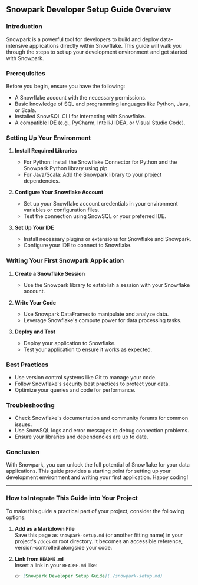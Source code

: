## Snowpark Developer Setup Guide Overview

### Introduction
Snowpark is a powerful tool for developers to build and deploy data-intensive applications directly within Snowflake. This guide will walk you through the steps to set up your development environment and get started with Snowpark.

### Prerequisites
Before you begin, ensure you have the following:
- A Snowflake account with the necessary permissions.
- Basic knowledge of SQL and programming languages like Python, Java, or Scala.
- Installed SnowSQL CLI for interacting with Snowflake.
- A compatible IDE (e.g., PyCharm, IntelliJ IDEA, or Visual Studio Code).

### Setting Up Your Environment
1. **Install Required Libraries**
   - For Python: Install the Snowflake Connector for Python and the Snowpark Python library using pip.
   - For Java/Scala: Add the Snowpark library to your project dependencies.

2. **Configure Your Snowflake Account**
   - Set up your Snowflake account credentials in your environment variables or configuration files.
   - Test the connection using SnowSQL or your preferred IDE.

3. **Set Up Your IDE**
   - Install necessary plugins or extensions for Snowflake and Snowpark.
   - Configure your IDE to connect to Snowflake.

### Writing Your First Snowpark Application
1. **Create a Snowflake Session**
   - Use the Snowpark library to establish a session with your Snowflake account.

2. **Write Your Code**
   - Use Snowpark DataFrames to manipulate and analyze data.
   - Leverage Snowflake's compute power for data processing tasks.

3. **Deploy and Test**
   - Deploy your application to Snowflake.
   - Test your application to ensure it works as expected.

### Best Practices
- Use version control systems like Git to manage your code.
- Follow Snowflake's security best practices to protect your data.
- Optimize your queries and code for performance.

### Troubleshooting
- Check Snowflake's documentation and community forums for common issues.
- Use SnowSQL logs and error messages to debug connection problems.
- Ensure your libraries and dependencies are up to date.

### Conclusion
With Snowpark, you can unlock the full potential of Snowflake for your data applications. This guide provides a starting point for setting up your development environment and writing your first application. Happy coding!

---

### How to Integrate This Guide into Your Project

To make this guide a practical part of your project, consider the following options:

1. **Add as a Markdown File**  
   Save this page as `snowpark-setup.md` (or another fitting name) in your project's `/docs` or root directory. It becomes an accessible reference, version-controlled alongside your code.

2. **Link from `README.md`**  
   Insert a link in your `README.md` like:
   ```md
   👉 [Snowpark Developer Setup Guide](./snowpark-setup.md)
